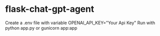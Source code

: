 # flask-chat-gpt-agent

Create a .env file with variable OPENAI_API_KEY="Your Api Key"
Run with python app.py or gunicorn app:app
